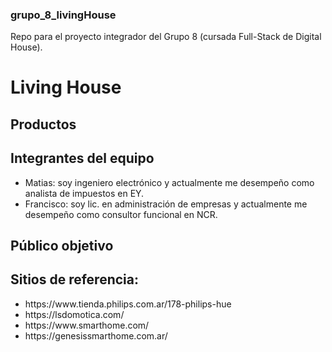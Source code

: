 ### grupo_8_livingHouse
Repo para el proyecto integrador del Grupo 8 (cursada Full-Stack de Digital House).

# Living House

## Productos

## Integrantes del equipo

<ul>
    <li>Matias: soy ingeniero electrónico y actualmente me desempeño como analista de impuestos en EY.</li>
    <li>Francisco: soy lic. en administración de empresas y actualmente me desempeño como consultor funcional en NCR.</li>
</ul>

## Público objetivo


## Sitios de referencia:
<ul>
    <li>https://www.tienda.philips.com.ar/178-philips-hue</li>
    <li>https://lsdomotica.com/</li>
    <li>https://www.smarthome.com/</li>
    <li>https://genesissmarthome.com.ar/</li>
</ul>